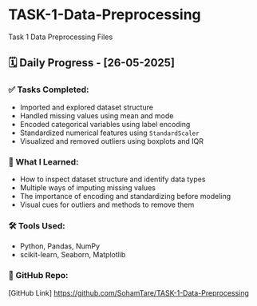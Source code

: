 # TASK-1-Data-Preprocessing
Task 1 Data Preprocessing Files


## 🗓️ Daily Progress - [26-05-2025]

### ✅ Tasks Completed:
- Imported and explored dataset structure
- Handled missing values using mean and mode
- Encoded categorical variables using label encoding
- Standardized numerical features using `StandardScaler`
- Visualized and removed outliers using boxplots and IQR

### 🧠 What I Learned:
- How to inspect dataset structure and identify data types
- Multiple ways of imputing missing values
- The importance of encoding and standardizing before modeling
- Visual cues for outliers and methods to remove them

### 🛠 Tools Used:
- Python, Pandas, NumPy
- scikit-learn, Seaborn, Matplotlib

### 📁 GitHub Repo:
[GitHub Link] https://github.com/SohamTare/TASK-1-Data-Preprocessing
